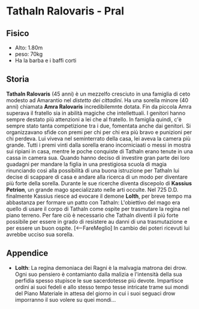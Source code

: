 # Tathaln Ralovaris - Pral


## Fisico

- Alto: 1.80m
- peso: 70kg
- Ha la barba e i baffi corti

## Storia

**Tathaln Ralovaris** (45 anni) è un mezzelfo cresciuto in una famiglia di ceto modesto ad Amarantio nel _distetto dei cittadini_. Ha una sorella minore (40 anni) chiamata **Amra Ralovaris** incredibilemnte dotata. Fin da piccola Amra superava il fratello sia in abilità magiche che intellettuali. I genitori hanno sempre destato più attenzioni a lei che al fratello.
In famiglia quindi, c'è sempre stato tanta competizione tra i due, fomentata anche dai genitori. Si  organizzavano sfide con premi per chi per chi era più bravo e punizioni per chi perdeva.
Lui viveva nel seminterrato della casa, lei aveva la camera più grande. Tutti i premi vinti dalla sorella erano incorniciaati o messi in mostra sui ripiani in casa, mentre le poche conquiste di Tathaln erano tenute in una cassa in camera sua.
Quando hanno deciso di investire gran parte dei loro guadagni per mandare la figlia in una prestigiosa scuola di magia rinunciando così alla possibilità di una buona istruzione per Tathaln lui decise di scappare di casa e andare alla ricerca di un modo per diventare più forte della sorella.
Durante le sue ricerche diventa discepolo di **Kassius Petrion**, un grande mago specializzato nelle arti occulte. 
Nel 725 D.D. finalmente Kassius riesce ad evocare il demone **Lolth**, per breve tempo ma abbastanza per formare un patto con Tathaln:
L'obiettivo del mago era quello di usare il corpo di Tathaln come ospite per trasmutare la regina nel piano terreno. Per fare ciò è necessario che Tathaln diventi il più forte possibile per essere in grado di resistere au danni di una trasmutazione e per essere un buon ospite. [<--FareMeglio]
In cambio dei poteri ricevuti lui avrebbe ucciso sua sorella.


## Appendice
- **Lolth**: La regina demoniaca dei Ragni è la malvagia matrona dei drow. Ogni suo pensiero è contamianto dalla malizia e l'intensità della sua perfidia spesso stupisce le sue sacerdotesse più devote. Impartisce ordini ai suoi fedeli e allo stesso tempo tesse intricate trame sui mondi del Piano Materiale in attesa del giorno in cui i suoi seguaci drow imporranno il suo volere su quei mondi...
